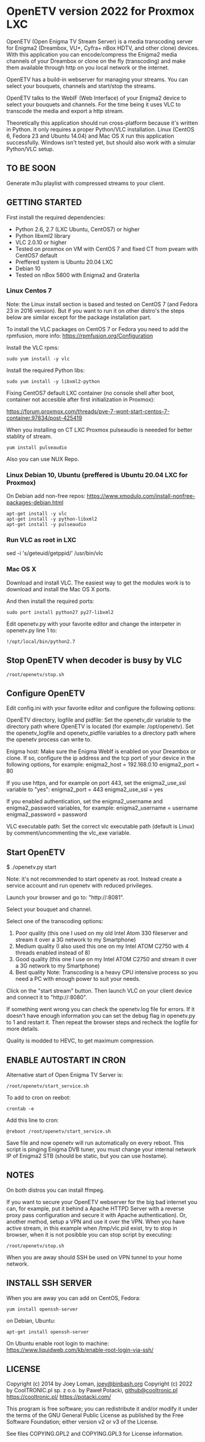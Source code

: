 # OpenETV version 2022 for Proxmox LXC

OpenETV (Open Enigma TV Stream Server) is a media transcoding server for Enigma2 (Dreambox, VU+, Cyfra+ nBox HDTV, and other clone) devices.
With this application you can encode/compress the Enigma2 media channels of your Dreambox or clone
on the fly (transcoding) and make them available through http on you local network or the internet.

OpenETV has a build-in webserver for managing your streams. You can select your bouquets, channels and
start/stop the streams.

OpenETV talks to the WebIF (Web Interface) of your Enigma2 device to select your bouquets and channels.
For the time being it uses VLC to transcode the media and export a http stream.

Theoretically this application should run cross-platform because it's written in Python. It only requires
a proper Python/VLC installation. Linux (CentOS 6, Fedora 23 and Ubuntu 14.04) and Mac OS X run this application
successfully. Windows isn't tested yet, but should also work with a simular Python/VLC setup.


## TO BE SOON

Generate m3u playlist with compressed streams to your client.

## GETTING STARTED

First install the required dependencies:
- Python 2.6, 2.7 (LXC Ubuntu, CentOS7) or higher
- Python libxml2 library
- VLC 2.0.10 or higher
- Tested on proxmox on VM with CentOS 7 and fixed CT from pveam with CentOS7 default
- Preffered system is Ubuntu 20.04 LXC
- Debian 10
- Tested on nBox 5800 with Enigma2 and Graterlia

### Linux Centos 7

Note: the Linux install section is based and tested on CentOS 7 (and Fedora 23 in 2016 version). But if you want to run
it on other distro's the steps below are similar except for the package installation part.

To install the VLC packages on CentOS 7 or Fedora you need to add the rpmfusion, more info:
https://rpmfusion.org/Configuration

Install the VLC rpms:
```
sudo yum install -y vlc
```

Install the required Python libs:

```
sudo yum install -y libxml2-python
```

Fixing CentOS7 default LXC container (no console shell after boot, container not accesible after first initialization in Proxmox):

https://forum.proxmox.com/threads/pve-7-wont-start-centos-7-container.97834/post-425419

When you installing on CT LXC Proxmox pulseaudio is neeeded for better stablity of stream.
```
yum install pulseaudio
```
Also you can use NUX Repo.

### Linux Debian 10, Ubuntu (preffered is Ubuntu 20.04 LXC for Proxmox)

On Debian add non-free repos:
https://www.xmodulo.com/install-nonfree-packages-debian.html

```
apt-get install -y vlc
apt-get install -y python-libxml2
apt-get install -y pulseaudio
```

### Run VLC as root in LXC

sed -i 's/geteuid/getppid/' /usr/bin/vlc

### Mac OS X

Download and install VLC.
The easiest way to get the modules work is to download and install the Mac OS X ports.

And then install the required ports:

```
sudo port install python27 py27-libxml2
```

Edit openetv.py with your favorite editor and change the interpeter in openetv.py line 1 to:

```
!/opt/local/bin/python2.7
```

## Stop OpenETV when decoder is busy by VLC

```
/root/openetv/stop.sh
```

## Configure OpenETV

Edit config.ini with your favorite editor and configure the following options:

OpenETV directory, logfile and pidfile:
Set the openetv_dir variable to the directory path where OpenETV is located (for example: /opt/openetv).
Set the openetv_logfile and openetv_pidfile variables to a directory path where the openetv process can write to.

Enigma host:
Make sure the Enigma WebIf is enabled on your Dreambox or clone. If so, configure the ip address and the tcp port
of your device in the following options, for example:
enigma2_host     = 192.168.0.10
enigma2_port     = 80

If you use https, and for example on port 443, set the enigma2_use_ssl variable to "yes": 
enigma2_port     = 443
enigma2_use_ssl  = yes

If you enabled authentication, set the enigma2_username and enigma2_password variables, for example:
enigma2_username = username
enigma2_password = password

VLC executable path:
Set the correct vlc executable path (default is Linux) by comment/uncommenting the vlc_exe variable.


## Start OpenETV
$ ./openetv.py start

Note: it's not recommended to start openetv as root. Instead create a service account and run openetv with
reduced privileges.

Launch your browser and go to: "http://<openetv-host>:8081".

Select your bouquet and channel.

Select one of the transcoding options:
  1) Poor quality (this one I used on my old Intel Atom 330 fileserver and stream it over a 3G network to my Smartphone)
  2) Medium quality (I also used this one on my Intel ATOM C2750 with 4 threads enabled instead of 8)
  3) Good quality (this one I use on my Intel ATOM C2750 and stream it over a 3G network to my Smartphone)
  4) Best quality
Note: Transcoding is a heavy CPU intensive process so you need a PC with enough power to suit your needs.

Click on the "start stream" button. Then launch VLC on your client device
and connect it to "http://<openetv-host>:8080".

If something went wrong you can check the openetv.log file for errors. If it doesn't have enough information
you can set the debug flag in openetv.py to 1 and restart it. Then repeat the browser steps and recheck the
logfile for more details.

Quality is modded to HEVC, to get maximum compression.

## ENABLE AUTOSTART IN CRON
Alternative start of Open Enigma TV Server is:

```
/root/openetv/start_service.sh
```

To add to cron on reebot:

```
crontab -e
```

Add this line to cron:

```
@reboot /root/openetv/start_service.sh
```

Save file and now openetv will run automatically on every reboot.
This script is pinging Enigma DVB tuner, you must change your internal network IP of Enigma2 STB (should be static, but you can use hostame).

## NOTES

On both distros you can install ffmpeg.

If you want to secure your OpenETV webserver for the big bad internet you can, for example, put it behind a
Apache HTTPD Server with a reverse proxy pass configuration and secure it with Apache authentication).
Or, another method, setup a VPN and use it over the VPN.
When you have active stream, in this example when \/tmp\/vlc.pid exist, try to stop in browser, when it is not posibble
you can stop script by executing:

```
/root/openetv/stop.sh
```

When you are away should SSH be used on VPN tunnel to your home network.

## INSTALL SSH SERVER 

When you are away you can add on CentOS, Fedora:

```
yum install openssh-server
```

on Debian, Ubuntu:

```
apt-get install openssh-server
```

On Ubuntu enable root login to machine:
https://www.liquidweb.com/kb/enable-root-login-via-ssh/

## LICENSE

Copyright (c) 2014 by Joey Loman, <joey@binbash.org>
Copyright (c) 2022 by CoolTRONIC.pl sp. z o.o. by Paweł Potacki, <github@cooltronic.pl>
https://cooltronic.pl/ https://potacki.com/

This program is free software; you can redistribute it and/or modify it
under the terms of the GNU General Public License as published by the
Free Software Foundation; either version v2 or v3 of the License.

See files COPYING.GPL2 and COPYING.GPL3 for License information.
